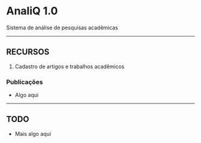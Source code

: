 # AnaliQ 1.0
Sistema de análise de pesquisas acadêmicas

---
## RECURSOS
1. Cadastro de artigos e trabalhos acadêmicos

### Publicações
- Algo aqui

---
## TODO
- Mais algo aqui
